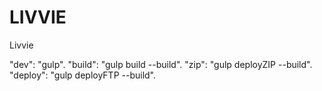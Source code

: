 # LIVVIE

Livvie

"dev": "gulp".
"build": "gulp build --build".
"zip": "gulp deployZIP --build".
"deploy": "gulp deployFTP --build".